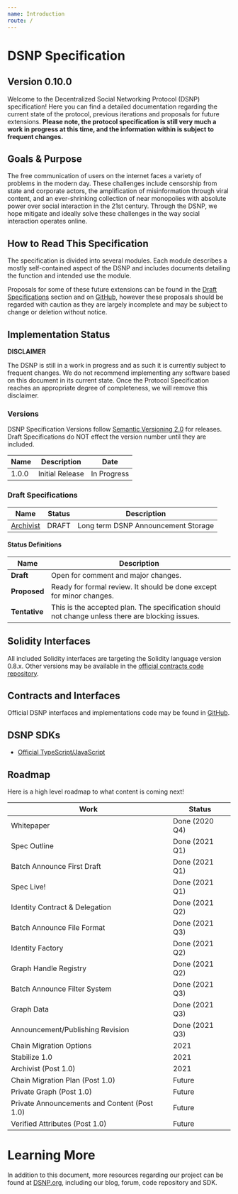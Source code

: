 ```yaml
---
name: Introduction
route: /
---
```


# DSNP Specification

## Version 0.10.0

Welcome to the Decentralized Social Networking Protocol (DSNP) specification!
Here you can find a detailed documentation regarding the current state of the protocol, previous iterations and proposals for future extensions.
**Please note, the protocol specification is still very much a work in progress at this time, and the information within is subject to frequent changes.**

## Goals & Purpose

The free communication of users on the internet faces a variety of problems in the modern day.
These challenges include censorship from state and corporate actors, the amplification of misinformation through viral content, and an ever-shrinking collection of near monopolies with absolute power over social interaction in the 21st century.
Through the DSNP, we hope mitigate and ideally solve these challenges in the way social interaction operates online.

## How to Read This Specification

The specification is divided into several modules.
Each module describes a mostly self-contained aspect of the DSNP and includes documents detailing the function and intended use the module.

Proposals for some of these future extensions can be found in the [Draft Specifications](#draft-specifications) section and on [GitHub](https://github.com/LibertyDSNP/spec/labels/enhancement),
however these proposals should be regarded with caution as they are largely incomplete and may be subject to change or deletion without notice.

## Implementation Status

**DISCLAIMER**

The DSNP is still in a work in progress and as such it is currently subject to frequent changes.
We do not recommend implementing any software based on this document in its current state.
Once the Protocol Specification reaches an appropriate degree of completeness, we will remove this disclaimer.

### Versions

DSNP Specification Versions follow [Semantic Versioning 2.0](https://semver.org/) for releases.
Draft Specifications do NOT effect the version number until they are included.

| Name | Description | Date |
| --- | --- | --- |
| 1.0.0 | Initial Release | In Progress |

### Draft Specifications

| Name | Status | Description |
| --- | --- | --- |
| [Archivist](/Draft/Archivists) | DRAFT | Long term DSNP Announcement Storage |

#### Status Definitions

| Name | Description |
| --- | --- |
| **Draft** | Open for comment and major changes. |
| **Proposed** | Ready for formal review. It should be done except for minor changes. |
| **Tentative** | This is the accepted plan. The specification should not change unless there are blocking issues. |

## Solidity Interfaces

All included Solidity interfaces are targeting the Solidity language version 0.8.x.
Other versions may be available in the [official contracts code repository](https://github.com/LibertyDSNP/contracts).

## Contracts and Interfaces

Official DSNP interfaces and implementations code may be found in [GitHub](https://github.com/LibertyDSNP/contracts).

## DSNP SDKs

- [Official TypeScript/JavaScript](https://github.com/LibertyDSNP/sdk-ts)

## Roadmap

Here is a high level roadmap to what content is coming next!

| Work | Status |
| --- | --- |
| Whitepaper | Done (2020 Q4) |
| Spec Outline | Done (2021 Q1) |
| Batch Announce First Draft  | Done (2021 Q1) |
| Spec Live! | Done (2021 Q1) |
| Identity Contract & Delegation | Done (2021 Q2) |
| Batch Announce File Format | Done (2021 Q3) |
| Identity Factory | Done (2021 Q2) |
| Graph Handle Registry | Done (2021 Q2) |
| Batch Announce Filter System | Done (2021 Q3) |
| Graph Data | Done (2021 Q3) |
| Announcement/Publishing Revision | Done (2021 Q3) |
| Chain Migration Options | 2021 |
| Stabilize 1.0 | 2021 |
| Archivist (Post 1.0) | 2021 |
| Chain Migration Plan (Post 1.0) | Future |
| Private Graph (Post 1.0) | Future |
| Private Announcements and Content (Post 1.0) | Future |
| Verified Attributes (Post 1.0) | Future |

# Learning More

In addition to this document, more resources regarding our project can be found at [DSNP.org](https://www.dsnp.org), including our blog, forum, code repository and SDK.

